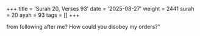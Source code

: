 +++
title = 'Surah 20, Verses 93'
date = '2025-08-27'
weight = 2441
surah = 20
ayah = 93
tags = []
+++

from following after me? How could you disobey my orders?”